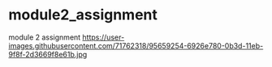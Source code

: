 # module2_assignment
module 2 assignment
https://user-images.githubusercontent.com/71762318/95659254-6926e780-0b3d-11eb-9f8f-2d3669f8e61b.jpg
